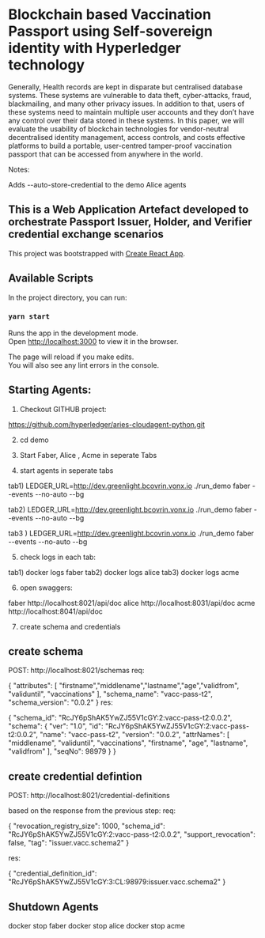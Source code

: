 # Blockchain based Vaccination Passport using Self-sovereign identity with Hyperledger technology 

Generally, Health records are kept in disparate but centralised database systems. These systems are vulnerable to data theft, cyber-attacks, fraud, blackmailing, and many other privacy issues. In addition to that, users of these systems need to maintain multiple user accounts and they don’t have any control over their data stored in these systems. In this paper, we will evaluate the usability of blockchain technologies for vendor-neutral decentralised identity management, access controls, and costs effective platforms to build a portable, user-centred tamper-proof vaccination passport that can be accessed from anywhere in the world.

Notes:

Adds --auto-store-credential to the demo Alice agents


## This is a Web Application Artefact developed to orchestrate Passport Issuer, Holder, and Verifier credential exchange scenarios

This project was bootstrapped with [Create React App](https://github.com/facebook/create-react-app).

## Available Scripts

In the project directory, you can run:

### `yarn start`

Runs the app in the development mode.\
Open [http://localhost:3000](http://localhost:3000) to view it in the browser.

The page will reload if you make edits.\
You will also see any lint errors in the console.

## Starting Agents:



1) Checkout GITHUB project:

https://github.com/hyperledger/aries-cloudagent-python.git

2) cd demo

3) Start Faber, Alice , Acme in seperate Tabs 

4) start agents in seperate tabs

tab1) LEDGER_URL=http://dev.greenlight.bcovrin.vonx.io ./run_demo faber --events --no-auto --bg

tab2) LEDGER_URL=http://dev.greenlight.bcovrin.vonx.io ./run_demo faber --events --no-auto --bg

tab3 ) LEDGER_URL=http://dev.greenlight.bcovrin.vonx.io ./run_demo faber --events --no-auto --bg

5) check logs in each tab: 

tab1) docker logs faber
tab2) docker logs alice
tab3) docker logs acme

6) open swaggers: 

faber
http://localhost:8021/api/doc
alice
http://localhost:8031/api/doc
acme
http://localhost:8041/api/doc

7) create schema and credentials

## create schema

POST: http://localhost:8021/schemas
req: 

{
  "attributes": [
    "firstname","middlename","lastname","age","validfrom", "validuntil", "vaccinations"
  ],
  "schema_name": "vacc-pass-t2",
  "schema_version": "0.0.2"
}
res: 

{
  "schema_id": "RcJY6pShAK5YwZJ55V1cGY:2:vacc-pass-t2:0.0.2",
  "schema": {
    "ver": "1.0",
    "id": "RcJY6pShAK5YwZJ55V1cGY:2:vacc-pass-t2:0.0.2",
    "name": "vacc-pass-t2",
    "version": "0.0.2",
    "attrNames": [
      "middlename",
      "validuntil",
      "vaccinations",
      "firstname",
      "age",
      "lastname",
      "validfrom"
    ],
    "seqNo": 98979
  }
}

## create credential defintion 

POST: http://localhost:8021/credential-definitions

based on the response from the previous step: 
req: 

{
  "revocation_registry_size": 1000,
  "schema_id": "RcJY6pShAK5YwZJ55V1cGY:2:vacc-pass-t2:0.0.2",
  "support_revocation": false,
  "tag": "issuer.vacc.schema2"
}

res:

{
  "credential_definition_id": "RcJY6pShAK5YwZJ55V1cGY:3:CL:98979:issuer.vacc.schema2"
}

## Shutdown Agents

docker stop faber
docker stop alice
docker stop acme




